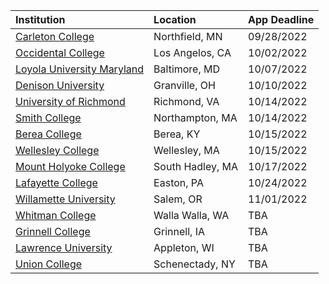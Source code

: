 | **Institution** | **Location** | **App Deadline** |
| :----       | :---       | :--- |
| [Carleton College](#carleton) | Northfield, MN | 09/28/2022 |
| [Occidental College](#oxy) | Los Angelos, CA | 10/02/2022 |
| [Loyola University Maryland](#lum) | Baltimore, MD | 10/07/2022 |
| [Denison University](#denison) | Granville, OH | 10/10/2022 |
| [University of Richmond](#richmond) | Richmond, VA | 10/14/2022 |
| [Smith College](#smith) | Northampton, MA | 10/14/2022 |
| [Berea College](#berea) | Berea, KY | 10/15/2022 |
| [Wellesley College](#wellesley) | Wellesley, MA | 10/15/2022 |
| [Mount Holyoke College](#holyoke) | South Hadley, MA | 10/17/2022 |
| [Lafayette College](#lafayette) | Easton, PA | 10/24/2022 |
| [Willamette University](#willamette) | Salem, OR  | 11/01/2022 |
| [Whitman College](#whitman) | Walla Walla, WA  | TBA |
| [Grinnell College](#grinnell) | Grinnell, IA | TBA |
| [Lawrence University](#lawrence) | Appleton, WI | TBA |
| [Union College](#union) | Schenectady, NY | TBA | 



